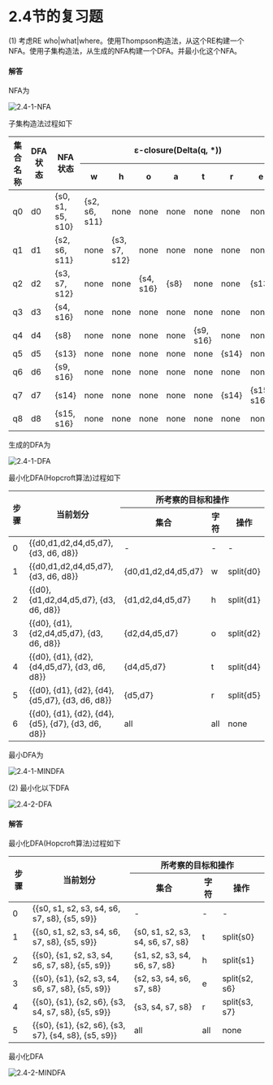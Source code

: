 # 2.4节的复习题

(1) 考虑RE who|what|where。使用Thompson构造法，从这个RE构建一个NFA。使用子集构造法，从生成的NFA构建一个DFA。并最小化这个NFA。

#### 解答

NFA为

 ![2.4-1-NFA](https://raw.githubusercontent.com/chenpengcong/EAC2-book-exercise-answers/master/ch02/review_questions/2.3/assets/2.4-1-NFA.png)

子集构造法过程如下

<table>
    <thead>
        <tr>
            <th rowspan="2">集合名称</th>
			<th rowspan="2">DFA状态</th>
            <th rowspan="2">NFA状态</th>
			<th colspan="7">ε-closure(Delta(q, *))</th>
        </tr>
        <tr>
            <th>w</th>
            <th>h</th>
            <th>o</th>
            <th>a</th>
            <th>t</th>
            <th>r</th>
            <th>e</th>
        </tr>
    </thead>
    <tbody>
        <tr>
            <td>q0</td>
            <td>d0</td>
            <td>{s0, s1, s5, s10}</td>
            <td>{s2, s6, s11}</td>
            <td>none</td>
            <td>none</td>
            <td>none</td>
            <td>none</td>
			<td>none</td>
            <td>none</td>
        </tr>
		 <tr>
            <td>q1</td>
            <td>d1</td>
            <td>{s2, s6, s11}</td>
            <td>none</td>
            <td>{s3, s7, s12}</td>
            <td>none</td>
            <td>none</td>
            <td>none</td>
			<td>none</td>
            <td>none</td>
        </tr>
		<tr>
            <td>q2</td>
            <td>d2</td>
            <td>{s3, s7, s12}</td>
            <td>none</td>
            <td>none</td>
            <td>{s4, s16}</td>
            <td>{s8}</td>
            <td>none</td>
			<td>none</td>
            <td>{s13}</td>
        </tr>
		<tr>
            <td>q3</td>
            <td>d3</td>
            <td>{s4, s16}</td>
            <td>none</td>
            <td>none</td>
            <td>none</td>
            <td>none</td>
            <td>none</td>
			<td>none</td>
            <td>none</td>
        </tr>
		<tr>
            <td>q4</td>
            <td>d4</td>
            <td>{s8}</td>
            <td>none</td>
            <td>none</td>
            <td>none</td>
            <td>none</td>
            <td>{s9, s16}</td>
			<td>none</td>
            <td>none</td>
        </tr>
		<tr>
            <td>q5</td>
            <td>d5</td>
            <td>{s13}</td>
            <td>none</td>
            <td>none</td>
            <td>none</td>
            <td>none</td>
            <td>none</td>
			<td>{s14}</td>
            <td>none</td>
        </tr>
		<tr>
            <td>q6</td>
            <td>d6</td>
            <td>{s9, s16}</td>
            <td>none</td>
            <td>none</td>
            <td>none</td>
            <td>none</td>
            <td>none</td>
			<td>none</td>
            <td>none</td>
        </tr>
		<tr>
            <td>q7</td>
            <td>d7</td>
            <td>{s14}</td>
            <td>none</td>
            <td>none</td>
            <td>none</td>
            <td>none</td>
            <td>none</td>
			<td>{s14}</td>
            <td>{s15, s16}</td>
        </tr>
		<tr>
            <td>q8</td>
            <td>d8</td>
            <td>{s15, s16}</td>
            <td>none</td>
            <td>none</td>
            <td>none</td>
            <td>none</td>
            <td>none</td>
			<td>none</td>
            <td>none</td>
        </tr>
    </tbody>
</table>

生成的DFA为

![2.4-1-DFA](https://raw.githubusercontent.com/chenpengcong/EAC2-book-exercise-answers/master/ch02/review_questions/2.3/assets/2.4-1-DFA.png)

最小化DFA(Hopcroft算法)过程如下

<table>
    <thead>
        <tr>
            <th rowspan="2">步骤</th>
			<th rowspan="2">当前划分</th>
            <th colspan="3">所考察的目标和操作</th>
        </tr>
        <tr>
            <th>集合</th>
            <th>字符</th>
            <th>操作</th>
        </tr>
    </thead>
    <tbody>
        <tr>
            <td>0</td>
            <td>{{d0,d1,d2,d4,d5,d7}, {d3, d6, d8}}</td>
            <td>-</td>
            <td>-</td>
            <td>-</td>
        </tr>
        <tr>
            <td>1</td>
            <td>{{d0,d1,d2,d4,d5,d7}, {d3, d6, d8}}</td>
            <td>{d0,d1,d2,d4,d5,d7}</td>
            <td>w</td>
            <td>split{d0}</td>
        </tr>
        <tr>
            <td>2</td>
            <td>{{d0}, {d1,d2,d4,d5,d7}, {d3, d6, d8}}</td>
            <td>{d1,d2,d4,d5,d7}</td>
            <td>h</td>
            <td>split{d1}</td>
        </tr>
        <tr>
            <td>3</td>
            <td>{{d0}, {d1}, {d2,d4,d5,d7}, {d3, d6, d8}}</td>
            <td>{d2,d4,d5,d7}</td>
            <td>o</td>
            <td>split{d2}</td>
        </tr>
        <tr>
            <td>4</td>
            <td>{{d0}, {d1}, {d2}, {d4,d5,d7}, {d3, d6, d8}}</td>
            <td> {d4,d5,d7}</td>
            <td>t</td>
            <td>split{d4}</td>
        </tr>
        <tr>
            <td>5</td>
            <td>{{d0}, {d1}, {d2}, {d4}, {d5,d7}, {d3, d6, d8}}</td>
            <td>{d5,d7}</td>
            <td>r</td>
            <td>split{d5}</td>
        </tr>
        <tr>
            <td>6</td>
            <td>{{d0}, {d1}, {d2}, {d4}, {d5}, {d7}, {d3, d6, d8}}</td>
            <td>all</td>
            <td>all</td>
            <td>none</td>
        </tr>
    </tbody>
</table>



最小DFA为

![2.4-1-MINDFA](https://raw.githubusercontent.com/chenpengcong/EAC2-book-exercise-answers/master/ch02/review_questions/2.3/assets/2.4-1-MINDFA.png)

(2) 最小化以下DFA

![2.4-2-DFA](C:\Users\chenp\Desktop\EAC2-book-exercise-answers\ch02\review_questions\2.4\assets\2.4-2-DFA.png)

#### 解答

最小化DFA(Hopcroft算法)过程如下

<table>
    <thead>
        <tr>
            <th rowspan="2">步骤</th>
			<th rowspan="2">当前划分</th>
            <th colspan="3">所考察的目标和操作</th>
        </tr>
        <tr>
            <th>集合</th>
            <th>字符</th>
            <th>操作</th>
        </tr>
    </thead>
    <tbody>
        <tr>
            <td>0</td>
            <td>{{s0, s1, s2, s3, s4, s6, s7, s8}, {s5, s9}}</td>
            <td>-</td>
            <td>-</td>
            <td>-</td>
        </tr>
        <tr>
            <td>1</td>
            <td>{{s0, s1, s2, s3, s4, s6, s7, s8}, {s5, s9}}</td>
            <td>{s0, s1, s2, s3, s4, s6, s7, s8}</td>
            <td>t</td>
            <td>split{s0}</td>
        </tr>
        <tr>
            <td>2</td>
            <td>{{s0}, {s1, s2, s3, s4, s6, s7, s8}, {s5, s9}}</td>
            <td>{s1, s2, s3, s4, s6, s7, s8}</td>
            <td>h</td>
            <td>split{s1}</td>
        </tr>
        <tr>
            <td>3</td>
            <td>{{s0}, {s1}, {s2, s3, s4, s6, s7, s8}, {s5, s9}}</td>
            <td>{s2, s3, s4, s6, s7, s8}</td>
            <td>e</td>
            <td>split{s2, s6}</td>
        </tr>
        <tr>
            <td>4</td>
            <td>{{s0}, {s1}, {s2, s6}, {s3, s4, s7, s8}, {s5, s9}}</td>
            <td>{s3, s4, s7, s8}</td>
            <td>r</td>
            <td>split{s3, s7}</td>
        </tr>
        <tr>
            <td>5</td>
            <td>{{s0}, {s1}, {s2, s6}, {s3, s7}, {s4, s8}, {s5, s9}}</td>
            <td>all</td>
            <td>all</td>
            <td>none</td>
        </tr>
    </tbody>
</table>

最小化DFA

![2.4-2-MINDFA](https://raw.githubusercontent.com/chenpengcong/EAC2-book-exercise-answers/master/ch02/review_questions/2.3/assets/2.4-2-MINDFA.png)
